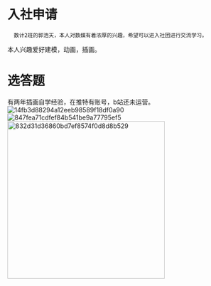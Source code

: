 # 入社申请
      数计2班的郭浩天，本人对数媒有着浓厚的兴趣，希望可以进入社团进行交流学习。
  本人兴趣爱好建模，动画，插画。
# 选答题
  有两年插画自学经验，在推特有账号，b站还未运营。
  ![14fb3d88294a12eeb98589f18df0a90](https://github.com/guo0ht/ght_414join/assets/147317797/d949043f-9b5e-445d-9c04-a373c0d384a7)
![847fea71cdfef84b541be9a77795ef5](https://github.com/guo0ht/ght_414join/assets/147317797/00b7b839-8456-4883-b3d5-57af86448869)
<img width="354" alt="832d31d36860bd7ef8574f0d8d8b529" src="https://github.com/guo0ht/ght_414join/assets/147317797/8b90d958-07dc-4bb3-9aa1-a8b95c3ba0d0">
